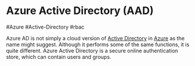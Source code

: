 # Azure Active Directory (AAD)
#Azure #Active-Directory #rbac 


Azure AD is not simply a cloud version of [Active Directory](Active%20Directory) in [Azure](-=%20Azure%20=-/Azure.md) as the name might suggest. Although it performs some of the same functions, it is quite different. Azure Active Directory is a secure online authentication store, which can contain users and groups. 
